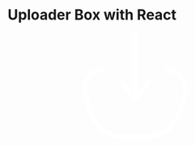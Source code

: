 # Uploader Box with React

<p align="center">

<svg width="210" height="210" viewBox="0 0 210 210" fill="none" xmlns="http://www.w3.org/2000/svg">
<path d="M167.5 71.666C188.077 72.4838 205.549 89.6317 204.987 112.603C204.856 117.948 202.993 124.554 199.266 137.765C190.298 169.559 175.226 197.16 141.462 203.782C135.255 205 128.271 205 114.303 205H95.6972C81.729 205 74.745 205 68.5384 203.782C34.7739 197.16 19.7018 169.559 10.7336 137.765C7.00717 124.553 5.14394 117.948 5.01319 112.603C4.45122 89.6317 21.923 72.4838 42.5001 71.666" stroke="white" stroke-width="9" stroke-linecap="round"/>
<path d="M105 127.222L105 5M105 127.222C97.9977 127.222 84.9153 105.064 80 99.4446M105 127.222C112.002 127.222 125.085 105.064 130 99.4446" stroke="white" stroke-width="9" stroke-linecap="round" stroke-linejoin="round"/>
</svg>
<path d="M326.75 119.666C367.492 121.073 402.087 150.567 400.974 190.078C400.715 199.271 397.026 210.633 389.647 233.356C371.89 288.043 342.048 335.516 275.194 346.906C262.905 349 249.076 349 221.42 349H184.58C156.923 349 143.095 349 130.806 346.906C63.9524 335.516 34.1095 288.043 16.3526 233.356C8.97419 210.632 5.28499 199.271 5.02612 190.078C3.91341 150.567 38.5075 121.073 79.2501 119.666" stroke="white" stroke-width="9" stroke-linecap="round"/>
<path d="M203 215.223L203 5M203 215.223C189.135 215.223 163.232 177.109 153.5 167.445M203 215.223C216.865 215.223 242.768 177.109 252.5 167.445" stroke="white" stroke-width="9" stroke-linecap="round" stroke-linejoin="round"/>
</svg>

</p>
